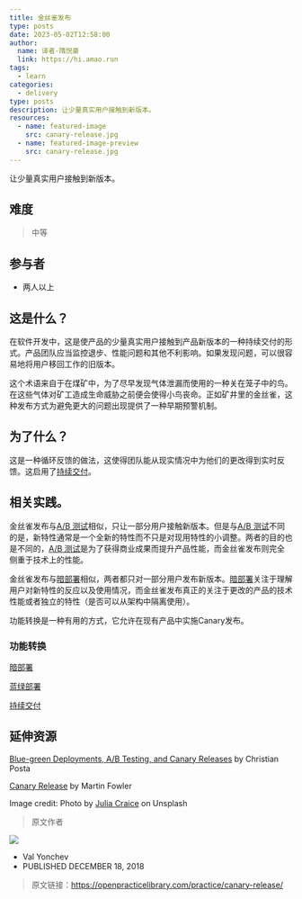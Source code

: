 ```yaml
---
title: 金丝雀发布
type: posts
date: 2023-05-02T12:58:00
author:
  name: 译者-隋悦豪
  link: https://hi.amao.run
tags:
  - learn
categories: 
  - delivery
type: posts
description: 让少量真实用户接触到新版本。
resources:
  - name: featured-image
    src: canary-release.jpg
  - name: featured-image-preview
    src: canary-release.jpg
---
```

让少量真实用户接触到新版本。
<!--more-->

## 难度

> 中等

## 参与者

- 两人以上

## 这是什么？

在软件开发中，这是使产品的少量真实用户接触到产品新版本的一种持续交付的形式。产品团队应当监控退步、性能问题和其他不利影响。如果发现问题，可以很容易地将用户移回工作的旧版本。

这个术语来自于在煤矿中，为了尽早发现气体泄漏而使用的一种关在笼子中的鸟。在这些气体对矿工造成生命威胁之前便会使得小鸟丧命。正如矿井里的金丝雀，这种发布方式为避免更大的问题出现提供了一种早期预警机制。

## 为了什么？

这是一种循环反馈的做法，这使得团队能从现实情况中为他们的更改得到实时反馈。这启用了[持续交付](https://openpracticelibrary.com/practice/continuous-delivery/)。

## 相关实践。

金丝雀发布与[A/B 测试](https://openpracticelibrary.com/practice/split-testing-a-b-testing/)相似，只让一部分用户接触新版本。但是与[A/B 测试](https://openpracticelibrary.com/practice/split-testing-a-b-testing/)不同的是，新特性通常是一个全新的特性而不只是对现用特性的小调整。两者的目的也是不同的，[A/B 测试](https://openpracticelibrary.com/practice/split-testing-a-b-testing/)是为了获得商业成果而提升产品性能，而金丝雀发布则完全侧重于技术上的性能。

金丝雀发布与[暗部署](https://openpracticelibrary.com/practice/dark-launches/)相似，两者都只对一部分用户发布新版本。[暗部署](https://openpracticelibrary.com/practice/dark-launches/)关注于理解用户对新特性的反应以及使用情况，而金丝雀发布真正的关注于更改的产品的技术性能或者独立的特性（是否可以从架构中隔离使用）。

功能转换是一种有用的方式，它允许在现有产品中实施Canary发布。

### 功能转换

[暗部署](https://openpracticelibrary.com/practice/dark-launches/)

[蓝绿部署](https://openpracticelibrary.com/practice/blue-green-deployments/)

[持续交付](https://openpracticelibrary.com/practice/continuous-delivery/)

## 延伸资源

[Blue-green Deployments, A/B Testing, and Canary Releases](http://blog.christianposta.com/deploy/blue-green-deployments-a-b-testing-and-canary-releases/) by Christian Posta

[Canary Release](https://martinfowler.com/bliki/CanaryRelease.html) by Martin Fowler

Image credit: Photo by [Julia Craice](https://unsplash.com/photos/o0S-0Pa4F2M) on Unsplash

> 原文作者

![](https://avatars.githubusercontent.com/u/23172281?v=4)

- Val Yonchev
- PUBLISHED DECEMBER 18, 2018

> 原文链接：<https://openpracticelibrary.com/practice/canary-release/>
